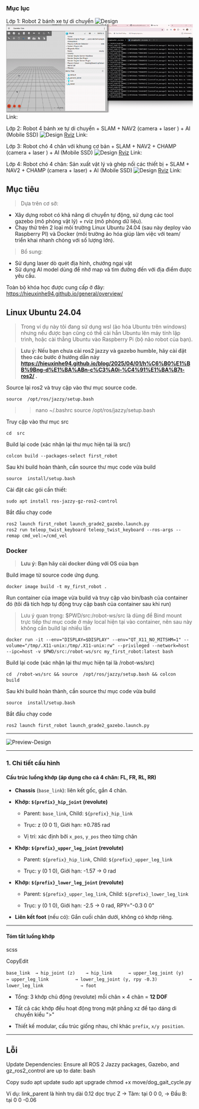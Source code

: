 ### Mục lục
Lớp 1: Robot 2 bánh xe tự di chuyển 
![Design]()
![Gazebo demo](https://github.com/hieuxinhe94/ros2-learning/blob/main/docs/first_robot_two_wheel_gazebo_rviz.gif?raw=true)
Link: 

Lớp 2: Robot 4 bánh xe tự di chuyển + SLAM + NAV2 (camera + laser ) + AI (Mobile SSD)
![Design]()
[Rviz](https://github.com/hieuxinhe94/ros2-learning/blob/main/docs/simple_robot_running_2.gif?raw=true)
Link: 

Lớp 3: Robot chó 4 chân với khung cơ bản  + SLAM + NAV2  + CHAMP (camera + laser ) + AI (Mobile SSD)
![Design](https://github.com/hieuxinhe94/ros2-learning/blob/main/docs/dog_v2_preview_design.gif?raw=true)
[Rviz](https://github.com/hieuxinhe94/ros2-learning/blob/main/docs/simple_robot_running_2.gif?raw=true)
Link: 

Lớp 4: Robot chó 4 chân: Sản xuất vật lý và ghép nối các thiết bị + SLAM + NAV2  + CHAMP (camera + laser)  + AI (Mobile SSD)
![Design]()
[Rviz]()
Link: 


## Mục tiêu
> Dựa trên cơ sở:
- Xây dựng robot có khả năng di chuyển tự động, sử dụng các tool gazebo (mô phỏng vật lý) + rviz (mô phỏng dữ liệu).
- Chạy thử trên 2 loại môi trường Linux Ubuntu 24.04  (sau này deploy vào Raspberry PI) và Docker (môi trường ảo hóa giúp làm việc với team/ triển khai nhanh chóng với số lượng lớn).
> Bổ sung:
- Sử dụng laser dò quét địa hình, chướng ngại vật
- Sử dụng AI model dùng để nhớ map và tìm đường đến với địa điểm được yêu cầu.

Toàn bộ khóa học được cung cấp ở đây: https://hieuxinhe94.github.io/general/overview/ 

## Linux Ubuntu 24.04
> Trong ví dụ này tôi đang sử dụng wsl (ảo hóa Ubuntu trên windows) nhưng nếu được bạn cũng có thể cài hẳn Ubuntu lên máy tính lập trình, hoặc cài thẳng Ubuntu vào Raspberry Pi (bộ não robot của bạn). 

> **Lưu ý: Nếu bạn chưa cài ros2 jazzy và gazebo humble, hãy cài đặt theo các bước ở hướng dẫn này https://hieuxinhe94.github.io/blog/2025/04/01/h%C6%B0%E1%BB%9Bng-d%E1%BA%ABn-c%C3%A0i-%C4%91%E1%BA%B7t-ros2/  .** 

Source lại ros2 và truy cập vào thư mục source code. 

    source  /opt/ros/jazzy/setup.bash

>> nano ~/.bashrc
>> source  /opt/ros/jazzy/setup.bash


Truy cập vào thư mục src 

    cd  src
Build lại code (xác nhận lại thư mục hiện tại là src/)

    colcon build --packages-select first_robot
Sau khi build hoàn thành, cần source thư mục code vừa build

    source  install/setup.bash
Cài đặt các gói cần thiết:
    
    sudo apt install ros-jazzy-gz-ros2-control


Bắt đầu chạy code

    ros2 launch first_robot launch_grade2_gazebo.launch.py
    ros2 run teleop_twist_keyboard teleop_twist_keyboard --ros-args --remap cmd_vel:=/cmd_vel

### Docker

> **Lưu ý: Bạn hãy cài docker đúng với OS của bạn** 

Build image từ source code ứng dụng. 

    docker image build -t my_first_robot .
Run container của image vừa build và truy cập vào bin/bash của container đó (tôi đã tích hợp tự động truy cập bash của container sau khi run) 
> Lưu ý quan trọng: $PWD/src:/robot-ws/src là dùng để Bind mount trực tiếp thư mục code ở máy local hiện tại vào container, nên sau này không cần build lại nhiều lần

    docker run -it --env="DISPLAY=$DISPLAY" --env="QT_X11_NO_MITSHM=1" --volume="/tmp/.X11-unix:/tmp/.X11-unix:rw" --privileged --network=host --ipc=host -v $PWD/src:/robot-ws/src my_first_robot:latest bash
Build lại code (xác nhận lại thư mục hiện tại là /robot-ws/src)

    cd  /robot-ws/src && source  /opt/ros/jazzy/setup.bash && colcon  build
Sau khi build hoàn thành, cần source thư mục code vừa build

    source  install/setup.bash

Bắt đầu chạy code

    ros2 launch first_robot launch_grade2_gazebo.launch.py
    
    
* * *
![Preview-Design](https://github.com/hieuxinhe94/ros2-learning/blob/main/docs/dog_v2_preview_design.gif?raw=true)


* * *

### 1\. Chi tiết cấu hình

#### **Cấu trúc luồng khớp (áp dụng cho cả 4 chân: FL, FR, RL, RR)**

*   **Chassis** (`base_link`): liên kết gốc, gắn 4 chân.
    
*   **Khớp: `${prefix}_hip_joint` (revolute)**
    
    *   Parent: `base_link`, Child: `${prefix}_hip_link`
        
    *   Trục: z (0 0 1), Giới hạn: ±0.785 rad
        
    *   Vị trí: xác định bởi `x_pos`, `y_pos` theo từng chân
        
*   **Khớp: `${prefix}_upper_leg_joint` (revolute)**
    
    *   Parent: `${prefix}_hip_link`, Child: `${prefix}_upper_leg_link`
        
    *   Trục: y (0 1 0), Giới hạn: -1.57 → 0 rad
        
*   **Khớp: `${prefix}_lower_leg_joint` (revolute)**
    
    *   Parent: `${prefix}_upper_leg_link`, Child: `${prefix}_lower_leg_link`
        
    *   Trục: y (0 1 0), Giới hạn: -2.5 → 0 rad, RPY="-0.3 0 0"
        
*   **Liên kết foot** (nếu có): Gắn cuối chân dưới, không có khớp riêng.
    

* * *

#### **Tóm tắt luồng khớp**

scss

CopyEdit

`base_link  → hip_joint (z)    → hip_link      → upper_leg_joint (y)        → upper_leg_link          → lower_leg_joint (y, rpy -0.3)            → lower_leg_link              → foot`

*   Tổng: 3 khớp chủ động (revolute) mỗi chân × 4 chân = **12 DOF**
    
*   Tất cả các khớp đều hoạt động trong mặt phẳng xz để tạo dáng di chuyển kiểu ">"
    
*   Thiết kế modular, cấu trúc giống nhau, chỉ khác `prefix`, `x/y position`.
 
* * *

 
## Lỗi 

Update Dependencies:
Ensure all ROS 2 Jazzy packages, Gazebo, and gz_ros2_control are up to date:
bash

Copy
sudo apt update
sudo apt upgrade
chmod +x move/dog_gait_cycle.py
    <!-- need to compose all to single file  run  xacro first_robot/description/robot.urdf.xacro > robot.urdf -->
  <!-- Tâm link nằm giữa  origin là tại tâm hình học  nên Đầu A nằm ở  +L/2 theo trục Z Đầu B nằm ở  -L/2 theo trục Z -->
  Ví dụ: link_parent là hình trụ dài 0.12 dọc trục Z
→ Tâm: tại 0 0 0,
→ Đầu B: tại 0 0 -0.06
